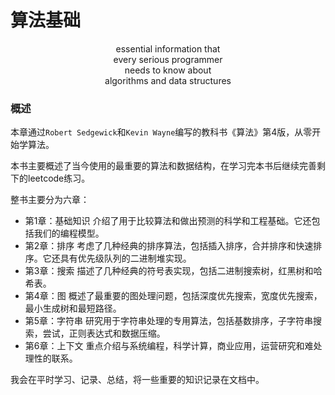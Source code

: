 # 算法基础

<div align="center">
essential information that<br>
every serious programmer<br>
needs to know about<br> 
algorithms and data structures  
</div>

### 概述
本章通过`Robert Sedgewick`和`Kevin Wayne`编写的教科书《算法》第4版，从零开始学算法。

本书主要概述了当今使用的最重要的算法和数据结构，在学习完本书后继续完善剩下的leetcode练习。

整书主要分为六章：
- 第1章：基础知识 介绍了用于比较算法和做出预测的科学和工程基础。它还包括我们的编程模型。
- 第2章：排序 考虑了几种经典的排序算法，包括插入排序，合并排序和快速排序。它还具有优先级队列的二进制堆实现。
- 第3章：搜索 描述了几种经典的符号表实现，包括二进制搜索树，红黑树和哈希表。
- 第4章：图 概述了最重要的图处理问题，包括深度优先搜索，宽度优先搜索，最小生成树和最短路径。
- 第5章：字符串 研究用于字符串处理的专用算法，包括基数排序，子字符串搜索，尝试，正则表达式和数据压缩。
- 第6章：上下文 重点介绍与系统编程，科学计算，商业应用，运营研究和难处理性的联系。

我会在平时学习、记录、总结，将一些重要的知识记录在文档中。
